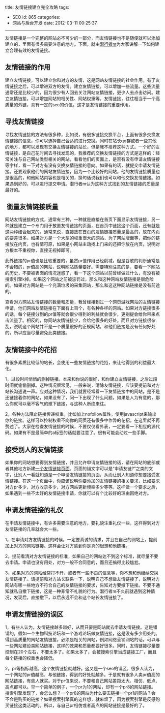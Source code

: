 title: 友情链接建立完全攻略
tags:
  - SEO
id: 865
categories:
  - 网站与后台开发
date: 2012-03-11 00:25:37
---

友情链接是一个完整的网站必不可少的一部分，而友情链接也不是随便就可以添加建立的，里面有很多需要注意的地方。下面，就由[潜行者m](http://www.qianxingzhem.com)为大家讲解一下如何建立合理有效的友情链接。

## 友情链接的作用

建立友情链接，可以建立你和对方的友情，这是网站友情链接的社会作用。有了友情链接之后，可以增进双方的友情。建立友情链接，可以增加一些流量。这些流量通常还是比较少的，因为很少有人回去关注网站友情链接，更少人去点击访问。建立友情链接，可以增加网站的相关性、网站权重等，友情链接，往往相当于一个高质量的外链，具有一定的seo的价值。这才是友情链接的重要作用。

## 寻找友情链接

寻找友情链接的方法有很多种，比如说，有很多链接交换平台，上面有很多交换友情链接的信息，你可以选择自己合适的进行交换。同时在站长qq群或者一些其他的地方，都可以发现有交换友情链接的站长。但是我不推荐这种方式。一个好的友情链接，是自己花时间去寻找发现的，我推荐的交换友情链接的方式是这样的：经常关注与自己网站类型相关的网站，看看他们的页面上，是否有没有申请友情链接等字样，看一下对方有没有交换友情链接的意向。如果有的话，就提交申请友情链接。还要观察他们的网站友情链接，因为一个比较好的网站，他的友情链接质量也是很高的，和他网站内容也是相关的，换句话说我们也可以和他交换友情链接。如果遇到好的，可以进行提交申请。潜行者m认为这种方式找到的友情链接的质量是最好的。

##  衡量友情链接质量

网站友情链接的方式，通常有三种，一种就是直接在首页下面显示友情链接，另一种就是建立一个专门用于放置友情链接的页面，在首页中链接这个页面，还有就是这两种结合起来的。通常来说，直接放在首页的友情链接质量是最高的，放在内页的要差很多。如果对方是一个大型的权重很大的网站，为了网站版面等，把你的链接放在内页，也有情可原，如果是小网站主动找上门来的还把你放在内页，说明对方根本不重视你，直接无视掉即可。

此外链接的pr值也是比较重要的，虽然pr值作用已经削减，但是谷歌的判断通常是不会错的，pr值高的网站，说明网站质量要好。需要特别注意的是，要看一下网站的历史，不要被表面的情况迷惑了，看一下这个网站以前曾经做过什么，有没有被搜索引擎k掉。如果这个网站之前被惩罚过，那么和这种网站友情链接是很危险的。如果对方网站是一个充满垃圾的采集网站，那么和这这种网站链接是没有前途的。

查看对方网站友情链接的数量和质量，我曾经接到过一个网页游戏网站的友情链接申请，他们网站友情链接在下面有上百个，有各种各样的网站。如果对方链接很多的话，每个链接分到的pr值等就会很少得到的利益就会很少，更别提会给你带来点击流量了。相反的，你网站友情链接少，会给他很多的好处。而且对方链接很杂乱，说明这个网站并不是一个质量很好的正规网站，和他们链接是没有任何好处的，所以应当尽量避免此类链接。

## 友情链接中的花招

有很多素质比较低的站长，会使用一些友情链接的花招，来让他得到的利益最大化。

1，过段时间悄悄的删掉链接。本来和你说的很好，和你建立友情链接，之后过段时间就偷偷删掉。这种情况很常见，一般来说，清除友情链接，应该要提前和对方站长沟通说一声。应对这种情况，我们就要经常看一下友情链接中的网站，是不是还链接着你的网站，如果没有了，问一下出现了什么问题，如果是人为有意的，那么你就可以毫不客气的撤下链接，与这种人断绝来往。

2，各种方法阻止链接传递权重。比如加上nofollow属性，使用javascript来输出你的链接。这样可以控制权重不向你的网页还有很多中作弊的花招，在这里就不再赘述了。大家在检查友情链接的时候，不要仅仅看外表，一定要看一下相应的源代码。如果有不是最简单的a标签的话就要注意了。很有可能会动过一些手脚。

## 接受别人的友情链接

如果你的网站想要得到友情链接，并且允许申请友情链接的话，请在网站的底部或者其他地方新建[一个友情链接页面](http://www.qianxingzhem.com/friendlink)。页面的锚文字可以是“申请友链?”之类的文字，让别人一看就知道是一个申请友情链接的页面，从而让别人知道你想要接受友情链接。在这一个页面中，你应该说明你要添加的友情链接的相关要求，比如要求对方pr多少，对方收录多少，对方网站更新频率多少等等。这样做一个要求之后，如果遇到一些不太好的友情链接申请，你就可以有个比较好的理由回绝对方。

## 申请友情链接的礼仪

在申请友情链接中，有许多需要注意的地方，要礼貌注重礼仪一些，这样得到对方友情链接的几率就会大一些。

1，在申请对方友情链接的时候，一定要真诚的请求，并且在自己的网站上，提前加上对方的网站链接。这样会让对方感到你是真的很想和他链接。

2，提前看清对方友情链接的标准，如果自己的网站达不到这个标准，就尽量不要去申请。申请也没有用处，对方一般不会同意的，而且还搞得比较尴尬。

3，如果对方的网站经常打不开，或者有一些不良的信息等，你不想和他继续交换友情链接了。请提前和对方站长联系一下，说明自己不想做友情链接了，说明对方网站有哪一些地方不符合自己的友情链接的要求，告知对方要撤下链接。不要不通知就私自撤下链接，这是一种非常不礼貌的行为。潜行者m不久前就遇到这种情况，发现后，直接撤下，以后永远不会和这个站长友情链接了。

## 申请友情链接的误区

1，有些人认为，友情链接越多越好，从而只要是网站就去申请友情链接。这是错误的，假如一个生物科技论坛和一个游戏论坛做友情链接，这是没有多少用处的。得到高质量的网站友情链接，必须是相关的网站，例如网络营销网站的话，可以与一些网站建设类网站链接，这样的效果和质量都要好很多。同时，友情链接尽量要控制在20个左右，不要太多了。如果太多了，会被搜索引擎当成链接工厂，而且每个链接的权重也会降低。

2，pr等指标越高，这个友情链接就越好。这又是一个seo的误区，很多人认为，一个网站的pr值越高，与他链接，得到的好处就越多。于是就有很多人卖pr值高的网站链接，有些人就买。对于pr值来说，不要和自己网站差距太大，相仿、低点、高点都可以。举一个简单的例子，一个pr为1的网站，却有一个pr8的网站链接。搜索引擎发现了，会怎么想？一个pr8的网站为什么要去链接一个pr1的网站？会不会是购买的链接？如果搜索引擎真的这样想，就麻烦了，因为搜索引擎是反感购买链接这类活动的。所以，与自己pr相仿或者高点的网站链接是最好的了。